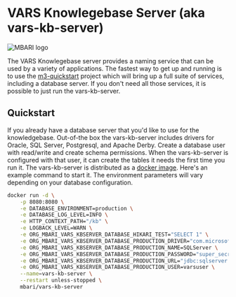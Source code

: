 # VARS Knowlegebase Server (aka vars-kb-server)

![MBARI logo](assets/images/logo-mbari-3b.png)

The VARS Knowlegebase server provides a naming service that can be used by a variety of applications. The fastest way to get up and running is to use the [m3-quickstart](https://github.com/mbari-media-management/m3-quickstart) project which will bring up a full suite of services, including a database server. If you don't need all those services, it is possible to just run the vars-kb-server.

## Quickstart

If you already have a database server that you'd like to use for the knowledgebase. Out-of-the box the vars-kb-server includes drivers for Oracle, SQL Server, Postgresql, and Apache Derby. Create a database user with read/write and create schema permissions. When the vars-kb-server is configured with that user, it can create the tables it needs the first time you run it. The vars-kb-server is distributed as a [docker image](https://hub.docker.com/repository/docker/mbari/vars-kb-server). Here's an example command to start it. The environment parameters will vary depending on your database configuration.

```bash
docker run -d \
    -p 8080:8080 \
    -e DATABASE_ENVIRONMENT=production \
    -e DATABASE_LOG_LEVEL=INFO \
    -e HTTP_CONTEXT_PATH="/kb" \
    -e LOGBACK_LEVEL=WARN \
    -e ORG_MBARI_VARS_KBSERVER_DATABASE_HIKARI_TEST="SELECT 1" \
    -e ORG_MBARI_VARS_KBSERVER_DATABASE_PRODUCTION_DRIVER="com.microsoft.sqlserver.jdbc.SQLServerDriver" \
    -e ORG_MBARI_VARS_KBSERVER_DATABASE_PRODUCTION_NAME=SQLServer \
    -e ORG_MBARI_VARS_KBSERVER_DATABASE_PRODUCTION_PASSWORD="super_secret_password" \
    -e ORG_MBARI_VARS_KBSERVER_DATABASE_PRODUCTION_URL="jdbc:sqlserver://my.database.org:1433;databaseName=VARS_KB" \
    -e ORG_MBARI_VARS_KBSERVER_DATABASE_PRODUCTION_USER=varsuser \
    --name=vars-kb-server \
    --restart unless-stopped \
    mbari/vars-kb-server
```
